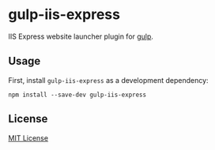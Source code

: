 # gulp-iis-express

IIS Express website launcher plugin for [gulp](https://github.com/wearefractal/gulp).

## Usage

First, install `gulp-iis-express` as a development dependency:

```shell
npm install --save-dev gulp-iis-express
```
## License

[MIT License](http://en.wikipedia.org/wiki/MIT_License)